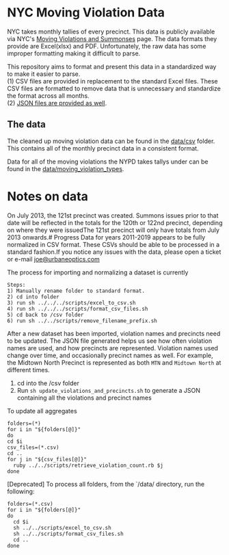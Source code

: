 # NYC Moving Violation Data
NYC takes monthly tallies of every precinct. This data is publicly available via NYC's [Moving Violations and Summonses](https://www1.nyc.gov/site/nypd/stats/traffic-data/traffic-data-moving.page) page. The data formats they provide are Excel(xlsx) and PDF. Unfortunately, the raw data has some improper formatting making it difficult to parse. 

This repository aims to format and present this data in a standardized way to make it easier to parse.  
(1) CSV files are provided in replacement to the standard Excel files. These CSV files are formatted to remove data that is unnecessary and standardize the format across all months.  
(2) [JSON files are provided as well](./data/json/aggregates#precinct-violation-aggregates).

## The data 
The cleaned up moving violation data can be found in the [data/csv](https://github.com/UrbaneOptics/nyc-moving-violation-data/tree/master/data/csv) folder. This contains all of the monthly precinct data in a consistent format.

Data for all of the moving violations the NYPD takes tallys under can be found in the [data/moving_violation_types](https://github.com/UrbaneOptics/nyc-moving-violation-data/blob/master/data/moving_violation_types.csv).

# Notes on data
On July 2013, the 121st precinct was created. Summons issues prior to that date will be
reflected in the totals for the 120th or 122nd precinct, depending on where they were issuedThe 121st precinct will only have totals from July 2013 onwards.# Progress
Data for years 2011-2019 appears to be fully normalized in CSV format. These CSVs should be able to be processed in a standard fashion.If you notice any issues with the data, please open a ticket or e-mail joe@urbaneoptics.com

The process for importing and normalizing a dataset is currently
```
Steps:
1) Manually rename folder to standard format.
2) cd into folder
3) run sh ../../../scripts/excel_to_csv.sh
4) run sh ../../../scripts/format_csv_files.sh
5) cd back to /csv folder
6) run sh ../../scripts/remove_filename_prefix.sh 
```

After a new dataset has been imported, violation names and precincts need to be updated. The JSON file generated
helps us see how often violation names are used, and how precincts are represented. Violation names used change over time, and occasionally precinct names as well. For example, the Midtown North Precinct is represented as both `MTN` and `Midtown North` at different times.

1) cd into the /csv folder 
2) Run `sh update_violations_and_precincts.sh` to generate a JSON containing all the violations and precinct names


To update all aggregates

```
folders=(*)              
for i in "${folders[@]}"
do     
cd $i             
csv_files=(*.csv)
cd ..                      
for j in "${csv_files[@]}"                          
  ruby ../../scripts/retrieve_violation_count.rb $j
done
```

[Deprecated] To process all folders, from the `/data/ directory, run the following:
```
folders=(*.csv)
for i in "${folders[@]}"
do
  cd $i
  sh ../../scripts/excel_to_csv.sh 
  sh ../../scripts/format_csv_files.sh
  cd ..
done
```